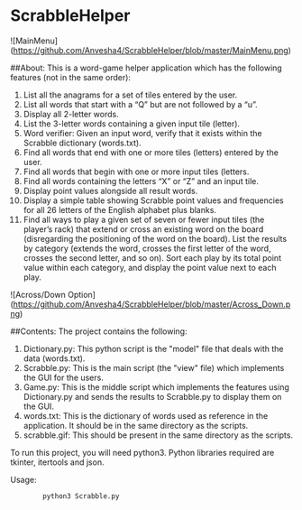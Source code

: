 # ScrabbleHelper
![MainMenu] (https://github.com/Anvesha4/ScrabbleHelper/blob/master/MainMenu.png)

##About:
This is a word-game helper application which has the following features (not in the same order):

1. List all the anagrams for a set of tiles entered by the user.
2. List all words that start with a “Q” but are not followed by a “u”.
3. Display all 2-letter words.
4. List the 3-letter words containing a given input tile (letter).
5. Word verifier: Given an input word, verify that it exists within the Scrabble dictionary (words.txt).
6. Find all words that end with one or more tiles (letters) entered by the user.
7. Find all words that begin with one or more input tiles (letters.
8. Find all words containing the letters “X” or “Z” and an input tile.
9. Display point values alongside all result words.
10. Display a simple table showing Scrabble point values and frequencies for all 26 letters of the English alphabet plus blanks.
11. Find all ways to play a given set of seven or fewer input tiles (the player’s rack) that extend or cross an existing word on the board (disregarding the positioning of the word on the board). List the results by category (extends the word, crosses the first letter of the word, crosses the second letter, and so on). Sort each play by its total point value within each category, and display the point value next to each play.

![Across/Down Option] (https://github.com/Anvesha4/ScrabbleHelper/blob/master/Across_Down.png)

##Contents:
The project contains the following:

1. Dictionary.py: This python script is the "model" file that deals with the data (words.txt).
2. Scrabble.py: This is the main script (the "view" file) which implements the GUI for the users.
3. Game.py: This is the middle script which implements the features using Dictionary.py and sends the results to Scrabble.py to display them on the GUI. 
4. words.txt: This is the dictionary of words used as reference in the application. It should be in the same directory as the scripts.
5. scrabble.gif: This should be present in the same directory as the scripts.

To run this project, you will need python3. Python libraries required are tkinter, itertools and json.

Usage:
````
        python3 Scrabble.py 
````
